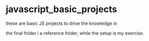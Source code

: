 # javascript_basic_projects
these are basic JS projects to drive the knowledge in

the final folder i a reference folder, while the setup is my exercise.
